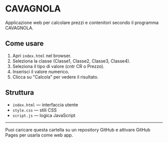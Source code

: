 
# CAVAGNOLA

Applicazione web per calcolare prezzi e contenitori secondo il programma CAVAGNOLA.

## Come usare

1. Apri `index.html` nel browser.
2. Seleziona la classe (Classe1, Classe2, Classe3, Classe4).
3. Seleziona il tipo di valore (cntr CR o Prezzo).
4. Inserisci il valore numerico.
5. Clicca su "Calcola" per vedere il risultato.

## Struttura

- `index.html` — interfaccia utente
- `style.css` — stili CSS
- `script.js` — logica JavaScript

---

Puoi caricare questa cartella su un repository GitHub e attivare GitHub Pages per usarla come web app.
